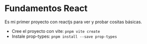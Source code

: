 # Fundamentos React

Es mi primer proyecto con reactjs para ver y probar cositas básicas.

- Cree el proyecto con vite: `pnpm vite create`
- Instale prop-types: `pnpm install --save prop-types`